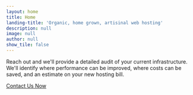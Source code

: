 ```yaml
---
layout: home
title: Home
landing-title: 'Organic, home grown, artisinal web hosting'
description: null
image: null
author: null
show_tile: false
---
```


Reach out and we'll provide a detailed audit of your current infrastructure.<br />
We'll identify where performance can be improved, where costs can be saved, and an estimate on your new hosting bill.

<a href="mailto:support@bashsystems.zendesk.com" class="open-contact">Contact Us Now</a>
